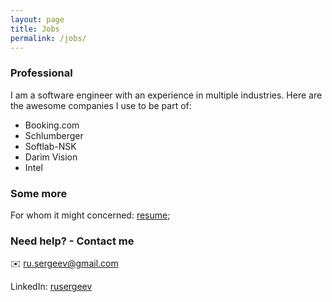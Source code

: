```yaml
---
layout: page
title: Jobs
permalink: /jobs/
---
```


### Professional

I am a software engineer with an experience in multiple industries.
Here are the awesome companies I use to be part of:
- Booking.com
- Schlumberger
- Softlab-NSK
- Darim Vision
- Intel

### Some more

For whom it might concerned: [resume](https://goo.gl/GdRt7c);

### Need help? - Contact me

✉️ [ru.sergeev@gmail.com](mailto:ru.sergeev+github@gmail.com)

LinkedIn: [rusergeev](https://www.linkedin.com/in/dsergeev/)
